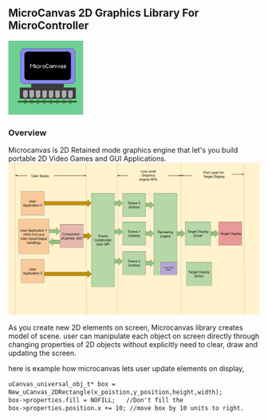 ## MicroCanvas 2D Graphics Library For MicroController
![LOGO](images/ucanvas_logo.png)


### Overview
Microcanvas is 2D Retained mode graphics engine that let's you build portable 2D Video Games and GUI Applications. 
![Structure of the MicroCanvas ](images/illustration-1.png)

As you create new 2D elements on screen, Microcanvas library creates model of scene. user can manipulate each object on screen directly through changing properties of 2D objects without explicitly need to clear, draw and updating the screen. 

here is example how microcanvas lets user update elements on display, 
```
uCanvas_universal_obj_t* box = New_uCanvas_2DRectangle(x_poistion,y_position,height,width);
box->properties.fill = NOFILL;   //Don't fill the
box->properties.position.x += 10; //move box by 10 units to right.
```
